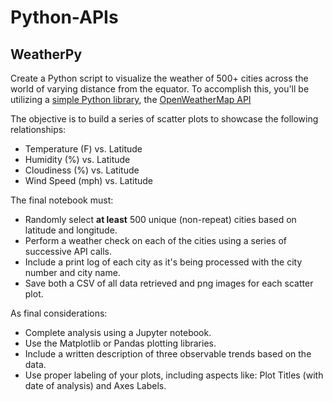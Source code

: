 # Python-APIs

## WeatherPy

Create a Python script to visualize the weather of 500+ cities across the world of varying distance from the equator. 
To accomplish this, you'll be utilizing a [simple Python library](https://pypi.python.org/pypi/citipy), 
the [OpenWeatherMap API](https://openweathermap.org/api) 

The objective is to build a series of scatter plots to showcase the following relationships:

* Temperature (F) vs. Latitude
* Humidity (%) vs. Latitude
* Cloudiness (%) vs. Latitude
* Wind Speed (mph) vs. Latitude

The final notebook must:

* Randomly select **at least** 500 unique (non-repeat) cities based on latitude and longitude.
* Perform a weather check on each of the cities using a series of successive API calls.
* Include a print log of each city as it's being processed with the city number and city name.
* Save both a CSV of all data retrieved and png images for each scatter plot.

As final considerations:

* Complete analysis using a Jupyter notebook.
* Use the Matplotlib or Pandas plotting libraries.
* Include a written description of three observable trends based on the data.
* Use proper labeling of your plots, including aspects like: Plot Titles (with date of analysis) and Axes Labels.



